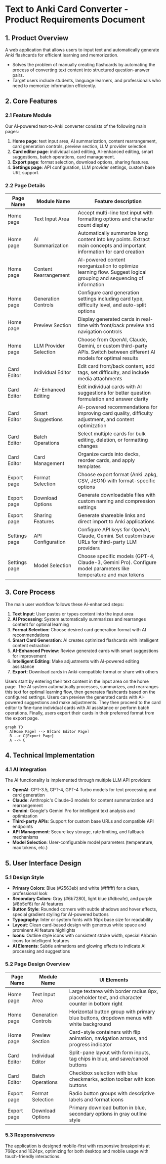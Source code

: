 # Text to Anki Card Converter - Product Requirements Document

## 1. Product Overview
A web application that allows users to input text and automatically generate Anki flashcards for efficient learning and memorization.
- Solves the problem of manually creating flashcards by automating the process of converting text content into structured question-answer pairs.
- Target users include students, language learners, and professionals who need to memorize information efficiently.

## 2. Core Features

### 2.1 Feature Module
Our AI-powered text-to-Anki converter consists of the following main pages:
1. **Home page**: text input area, AI summarization, content rearrangement, card generation controls, preview section, LLM provider selection.
2. **Card editor page**: individual card editing, AI-enhanced editing, smart suggestions, batch operations, card management.
3. **Export page**: format selection, download options, sharing features.
4. **Settings page**: API configuration, LLM provider settings, custom base URL support.

### 2.2 Page Details

| Page Name | Module Name | Feature description |
|-----------|-------------|---------------------|
| Home page | Text Input Area | Accept multi-line text input with formatting options and character count display |
| Home page | AI Summarization | Automatically summarize long content into key points. Extract main concepts and important information for card creation |
| Home page | Content Rearrangement | AI-powered content reorganization to optimize learning flow. Suggest logical grouping and sequencing of information |
| Home page | Generation Controls | Configure card generation settings including card type, difficulty level, and auto-split options |
| Home page | Preview Section | Display generated cards in real-time with front/back preview and navigation controls |
| Home page | LLM Provider Selection | Choose from OpenAI, Claude, Gemini, or custom third-party APIs. Switch between different AI models for optimal results |
| Card Editor | Individual Editor | Edit card front/back content, add tags, set difficulty, and include media attachments |
| Card Editor | AI-Enhanced Editing | Edit individual cards with AI suggestions for better question formulation and answer clarity |
| Card Editor | Smart Suggestions | AI-powered recommendations for improving card quality, difficulty adjustment, and content optimization |
| Card Editor | Batch Operations | Select multiple cards for bulk editing, deletion, or formatting changes |
| Card Editor | Card Management | Organize cards into decks, reorder cards, and apply templates |
| Export page | Format Selection | Choose export format (Anki .apkg, CSV, JSON) with format-specific options |
| Export page | Download Options | Generate downloadable files with custom naming and compression settings |
| Export page | Sharing Features | Generate shareable links and direct import to Anki applications |
| Settings page | API Configuration | Configure API keys for OpenAI, Claude, Gemini. Set custom base URLs for third-party LLM providers |
| Settings page | Model Selection | Choose specific models (GPT-4, Claude-3, Gemini Pro). Configure model parameters like temperature and max tokens |

## 3. Core Process
The main user workflow follows these AI-enhanced steps:
1. **Text Input**: User pastes or types content into the input area
2. **AI Processing**: System automatically summarizes and rearranges content for optimal learning
3. **Format Selection**: Choose desired card generation format with AI recommendations
4. **Smart Card Generation**: AI creates optimized flashcards with intelligent content extraction
5. **AI-Enhanced Preview**: Review generated cards with smart suggestions for improvement
6. **Intelligent Editing**: Make adjustments with AI-powered editing assistance
7. **Export**: Download cards in Anki-compatible format or share with others

Users start by entering their text content in the input area on the home page. The AI system automatically processes, summarizes, and rearranges this text for optimal learning flow, then generates flashcards based on the configured settings. Users can preview the generated cards with AI-powered suggestions and make adjustments. They then proceed to the card editor to fine-tune individual cards with AI assistance or perform batch operations. Finally, users export their cards in their preferred format from the export page.

```mermaid
graph TD
  A[Home Page] --> B[Card Editor Page]
  B --> C[Export Page]
  A --> C
```

## 4. Technical Implementation
### 4.1 AI Integration
The AI functionality is implemented through multiple LLM API providers:
- **OpenAI**: GPT-3.5, GPT-4, GPT-4 Turbo models for text processing and card generation
- **Claude**: Anthropic's Claude-3 models for content summarization and rearrangement
- **Gemini**: Google's Gemini Pro for intelligent text analysis and optimization
- **Third-party APIs**: Support for custom base URLs and compatible API endpoints
- **API Management**: Secure key storage, rate limiting, and fallback mechanisms
- **Model Selection**: User-configurable model parameters (temperature, max tokens, etc.)

## 5. User Interface Design
### 5.1 Design Style
- **Primary Colors**: Blue (#2563eb) and white (#ffffff) for a clean, professional look
- **Secondary Colors**: Gray (#6b7280), light blue (#dbeafe), and purple (#8b5cf6) for AI features
- **Button Style**: Rounded corners with subtle shadows and hover effects, special gradient styling for AI-powered buttons
- **Typography**: Inter or system fonts with 16px base size for readability
- **Layout**: Clean card-based design with generous white space and prominent AI feature highlights
- **Icons**: Outline style icons with consistent stroke width, special AI/brain icons for intelligent features
- **AI Elements**: Subtle animations and glowing effects to indicate AI processing and suggestions

### 5.2 Page Design Overview

| Page Name | Module Name | UI Elements |
|-----------|-------------|-------------|
| Home page | Text Input Area | Large textarea with border radius 8px, placeholder text, and character counter in bottom right |
| Home page | Generation Controls | Horizontal button group with primary blue buttons, dropdown menus with white background |
| Home page | Preview Section | Card-style containers with flip animation, navigation arrows, and progress indicator |
| Card Editor | Individual Editor | Split-pane layout with form inputs, tag chips in blue, and save/cancel buttons |
| Card Editor | Batch Operations | Checkbox selection with blue checkmarks, action toolbar with icon buttons |
| Export page | Format Selection | Radio button groups with descriptive labels and format icons |
| Export page | Download Options | Primary download button in blue, secondary options in gray outline style |

### 5.3 Responsiveness
The application is designed mobile-first with responsive breakpoints at 768px and 1024px, optimizing for both desktop and mobile usage with touch-friendly interactions.